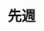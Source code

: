 ---
title: 先週
description: 上周
kana: せんしゅう
pronunciation: sennsyuu
tone: ⓪
type: 名词
pubDate: 2024-08-21 00:00:32
lessonIndex: 5
---